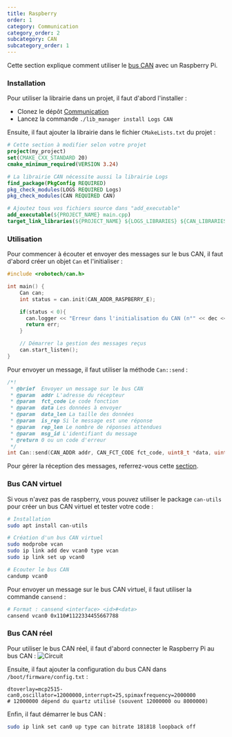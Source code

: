```yaml
---
title: Raspberry
order: 1
category: Communication
category_order: 2
subcategory: CAN
subcategory_order: 1
---
```


Cette section explique comment utiliser le [bus CAN](/communication/CAN/principe) avec un Raspberry Pi.

### Installation

Pour utiliser la librairie dans un projet, il faut d'abord l'installer :
- Clonez le dépôt [Communication](https://github.com/RobotechNancy/Communication)
- Lancez la commande `./lib_manager install Logs CAN`

Ensuite, il faut ajouter la librairie dans le fichier `CMakeLists.txt` du projet :
```cmake
# Cette section à modifier selon votre projet
project(my_project)
set(CMAKE_CXX_STANDARD 20)
cmake_minimum_required(VERSION 3.24)

# La librairie CAN nécessite aussi la librairie Logs
find_package(PkgConfig REQUIRED)
pkg_check_modules(LOGS REQUIRED Logs)
pkg_check_modules(CAN REQUIRED CAN)

# Ajoutez tous vos fichiers source dans "add_executable"
add_executable(${PROJECT_NAME} main.cpp)
target_link_libraries(${PROJECT_NAME} ${LOGS_LIBRARIES} ${CAN_LIBRARIES})
```

### Utilisation

Pour commencer à écouter et envoyer des messages sur le bus CAN, il faut d'abord créer un objet `Can` et l'initialiser :
```cpp
#include <robotech/can.h>

int main() {
    Can can;
    int status = can.init(CAN_ADDR_RASPBERRY_E);

    if(status < 0){
      can.logger << "Erreur dans l'initialisation du CAN (n°" << dec << status << ")" << mendl;
      return err;
    }

    // Démarrer la gestion des messages reçus
    can.start_listen();
}
```

Pour envoyer un message, il faut utiliser la méthode `Can::send` :
```cpp
/*!
 * @brief  Envoyer un message sur le bus CAN
 * @param  addr L'adresse du récepteur
 * @param  fct_code Le code fonction
 * @param  data Les données à envoyer
 * @param  data_len La taille des données
 * @param  is_rep Si le message est une réponse
 * @param  rep_len Le nombre de réponses attendues
 * @param  msg_id L'identifiant du message
 * @return 0 ou un code d'erreur
 */
int Can::send(CAN_ADDR addr, CAN_FCT_CODE fct_code, uint8_t *data, uint8_t data_len, bool is_rep, uint8_t rep_len, uint8_t msg_id)
```

Pour gérer la réception des messages, referrez-vous cette [section](/communication/CAN/codes).

### Bus CAN virtuel

Si vous n'avez pas de raspberry, vous pouvez utiliser le package `can-utils` pour créer un bus CAN virtuel et tester votre code :
```bash
# Installation
sudo apt install can-utils

# Création d'un bus CAN virtuel
sudo modprobe vcan
sudo ip link add dev vcan0 type vcan
sudo ip link set up vcan0

# Ecouter le bus CAN
candump vcan0
```

Pour envoyer un message sur le bus CAN virtuel, il faut utiliser la commande `cansend` :
```bash
# Format : cansend <interface> <id>#<data>
cansend vcan0 0x110#1122334455667788
```

### Bus CAN réel

Pour utiliser le bus CAN réel, il faut d'abord connecter le Raspberry Pi au bus CAN :
![Circuit](/images/diagrams/can-raspberry.webp)

Ensuite, il faut ajouter la configuration du bus CAN dans `/boot/firmware/config.txt` :
```
dtoverlay=mcp2515-can0,oscillator=12000000,interrupt=25,spimaxfrequency=2000000
# 12000000 dépend du quartz utilisé (souvent 12000000 ou 8000000)
```

Enfin, il faut démarrer le bus CAN :
```bash
sudo ip link set can0 up type can bitrate 181818 loopback off
```
